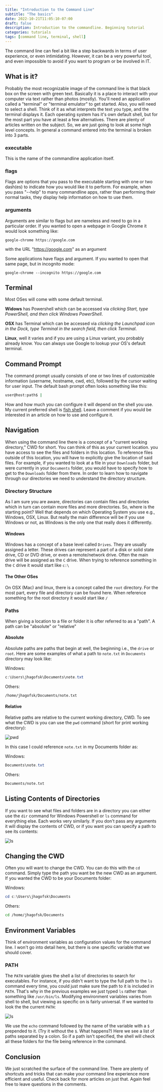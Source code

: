 ```yaml
---
title: "Introduction to the Command Line"
subtitle: "The basics"
date: 2022-10-21T11:05:10-07:00
draft: false
description: Introduction to the commandline. Beginning tutorial
categories: tutorials
tags: [command line, terminal, shell]
---
```


The command line can feel a bit like a step backwards in terms of user experience, or even intimidating. However, it can be a very powerful tool, and even impossible to avoid if you want to program or be involved in IT. 

## What is it?
Probably the most recognizable image of the command line is that black box on the screen with green text. Basically it is a place to interact with your computer via text rather than photos (mostly). You'll need an application called a "terminal" or "terminal emulator" to get started. Also, you will need to select a shell. Think of it as what interprets the text you type, and the terminal displays it. Each operating system has it's own default shell, but for the most part you have at least a few alternatives. There are plenty of articles written on the subject. So, we are just going to look at some high level concepts. In general a command entered into the terminal is broken into 3 parts.

### executable
This is the name of the commandline application itself.

### flags
Flags are options that you pass to the executable starting with one or two dash(es) to indicate how you would like it to perform. For example, when you pass "--help" to many commandline apps, rather than performing their normal tasks, they display help information on how to use them.

### arguments
Arguments are similar to flags but are nameless and need to go in a particular order. If you wanted to open a webpage in Google Chrome it would look something like:

`google-chrome https://google.com`

with the URL "https://google.com" as an argument

Some applications have flags and argument. If you wanted to open that same page, but in incognito mode:

`google-chrome --incognito https://google.com`

## Terminal
Most OSes will come with some default terminal. 

**Widows** has Powershell which can be accessed via *clicking Start, type PowerShell, and then click Windows PowerShell*. 

**OSX** has Terminal which can be accessed via *clicking the Launchpad icon in the Dock, type Terminal in the search field, then click Terminal*. 

**Linux**, well it varies and if you are using a Linux variant, you probably already know. You can always use Google to lookup your OS's default terminal.

## Command Prompt
The command prompt usually consists of one or two lines of customizable information (username, hostname, cwd, etc), followed by the cursor waiting for user input. The default bash prompt often looks something like this:

```bash
user@host:path$ |

```
How and how much you can configure it will depend on the shell you use. My current preferred shell is [fish shell](https://fishshell.com/). Leave a comment if you would be interested in an article on how to use and configure it.

## Navigation
When using the command line there is a concept of a "current working directory," CWD for short. You can think of this as your current location. you have access to see the files and folders in this location. To reference files outside of this location, you will have to explicitly give the location of said files. For example, if you wanted to look at a file in your `Downloads` folder, but were currently in your `Documents` folder, you would have to specify how to get to the `Downloads` folder from there. In order to learn how to navigate through our directories we need to understand the directory structure.

### Directory Structure
As I am sure you are aware, directories can contain files and directories which in turn can contain more files and more directories. So, where is the starting point? Well that depends on which Operating System you use e.g., Windows, OSX, Linux. But really the main difference will be if you use Windows or not, as Windows is the only one that really does it differently.

#### Windows
Windows has a concept of a base level called `Drives`. They are usually assigned a letter. These drives can represent a part of a disk or solid state drive, CD or DVD drive, or even a remote/network drive. Often the main drive will be assigned as the `C` drive. When trying to reference something in the `C` drive it would start like `c:\`

#### The Other OSes
On OSX (Mac) and linux, there is a concept called the `root` directory. For the most part, every file and directory can be found here. When reference something for the root directory it would start like `/`

### Paths
When giving a location to a file or folder it is ofter referred to as a "path". A path can be "absolute" or "relative"

#### Absolute 
Absolute paths are paths that begin at well, the beginning i.e., the `drive` or `root`. Here are some examples of what a path to `note.txt` in  `Documents` directory may look like:

Windows:
```powershell
c:\Users\jhagofsk\Documents\note.txt
```
Others:
```bash
/home/jhagofsk/Documents/note.txt
```

#### Relative
Relative paths are relative to the current working directory, CWD. To see what the CWD is you can use the `pwd` command (short for print working directory):

![pwd](/img/pwd.gif)

In this case I could reference `note.txt` in my Documents folder as:

Windows:
```powershell
Documents\note.txt
```
Others:
```bash
Documents/note.txt
```

## Listing Contents of Directories
If you want to see what files and folders are in a directory you can either use the `dir` command for Windows Powershell or `ls` command for everything else. Each works very similarly. If you don't pass any arguments it will display the contents of CWD, or if you want you can specify a path to see its contents:

![ls](/img/ls.gif)

## Changing the CWD
Often you will want to change the CWD. You can do this with the `cd` command. Simply type the path you want be the new CWD as an argument. If you wanted the CWD to be your Documents folder:

Windows:
```powershell
cd c:\Users\jhagofsk\Documents
```
Others:
```bash
cd /home/jhagofsk/Documents
```

## Environment Variables
Think of environment variables as configuration values for the command line. I won't go into detail here, but there is one specific variable that we should cover.

### PATH
The `PATH` variable gives the shell a list of directories to search for executables. For instance, if you didn't want to type the full path to the `ls` command every time, you could just make sure the path to it is included in `PATH`. That's why in the previous examples we just typed `ls` rather than something like `/usr/bin/ls`. Modifying environment variables varies from shell to shell, but viewing as specific on is fairly universal. If we wanted to look the the current `PATH`:

![ls](/img/path.gif)

We use the `echo` command followed by the name of the variable with a `$` prepended to it. (Try it without the `$`. What happens?) Here we see a list of paths separated by a colon. So if a path isn't specified, the shell will check all these folders for the file being reference in the command. 

## Conclusion
We just scratched the surface of the command line. There are plenty of shortcuts and tricks that can make your command line experience more efficient and useful. Check back for more articles on just that. Again feel free to leave questions in the comments.

